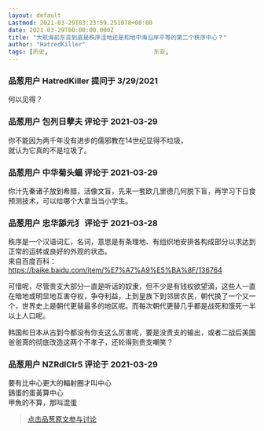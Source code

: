 ```yaml
---
layout: default
Lastmod: 2021-03-29T03:23:59.251078+00:00
date: 2021-03-29T00:00:00.000Z
title: "大航海前东亚到底是秩序洼地还是和地中海沿岸平等的第二个秩序中心？"
author: "HatredKiller"
tags: [历史,								东亚,								世界史]
---
```



### 品葱用户 **HatredKiller** 提问于 3/29/2021
    
何以见得？
    
                

### 品葱用户 **包列日孽夫** 评论于 2021-03-29
        
你不能因为两千年没有进步的儒邪教在14世纪显得不垃圾，  
就认为它真的不是垃圾了。
        
                

### 品葱用户 **中华菊头蝠** 评论于 2021-03-29
        
你汁先秦诸子放到希腊，活像文盲，先来一套欧几里德几何脱下盲，再学习下日食预测技术，可以给哪个大拿当当小学生。
        
                

### 品葱用户 **忠华舔元犭** 评论于 2021-03-28
        
秩序是一个汉语词汇，名词，意思是有条理地、有组织地安排各构成部分以求达到正常的运转或良好的外观的状态。  
来自百度百科：https://baike.baidu.com/item/%E7%A7%A9%E5%BA%8F/136764  
  
可惜呢，尽管贵支大部分一直是听话的奴隶，但不少是有钱权欲望滴，这些人一直在暗地或明显地互害夺权，争夺利益，上到皇族下到邻居农民，朝代换了一个又一个，世界史上是朝代更替最多的地区呢。而每次朝代更替几乎都是战死和饿死一半以上人口呢。  
  
韩国和日本从古到今都没有你支这么厉害呢，要是没贵支的输出，或者二战后美国爸爸真的彻底改造这两个不孝子，还轮得到贵支嘲笑？
        
                

### 品葱用户 **NZRdlClr5** 评论于 2021-03-29
        
要有比中心更大的輻射圈才叫中心  
鷄蛋的蛋黃算中心  
甲魚的不算，那叫混蛋
        
                





> [点击品葱原文参与讨论](https://pincong.rocks/question/37523)

